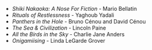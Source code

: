 * _Shiki Nakaoka: A Nose For Fiction_ - Mario Bellatin
* _Rituals of Restlessness_ - Yaghoub Yadali
* _Panthers in the Hole_ - Bruno Cénou and David Cénou
* _The Sea & Civilization_ - Lincoln Paine
* _All the Birds in the Sky_ - Charlie Jane Anders
* _Onigamiising_ - Linda LeGarde Grover